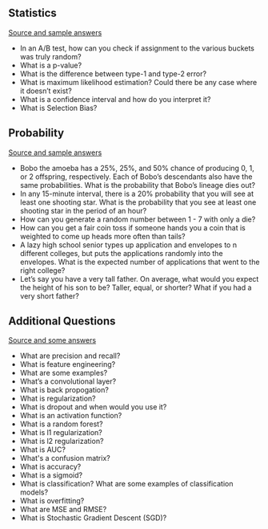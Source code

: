 
## Statistics

[Source and sample answers](https://raw.githubusercontent.com/kojino/120-Data-Science-Interview-Questions/master/statistical-inference.md)

* In an A/B test, how can you check if assignment to the various buckets was truly random?
* What is a p-value?
* What is the difference between type-1 and type-2 error?
* What is maximum likelihood estimation? Could there be any case where it doesn’t exist?
* What is a confidence interval and how do you interpret it?
* What is Selection Bias?

## Probability

[Source and sample answers](https://raw.githubusercontent.com/kojino/120-Data-Science-Interview-Questions/master/probability.md)

* Bobo the amoeba has a 25%, 25%, and 50% chance of producing 0, 1, or 2 offspring, respectively. Each of Bobo’s descendants also have the same probabilities. What is the probability that Bobo’s lineage dies out?
* In any 15-minute interval, there is a 20% probability that you will see at least one shooting star. What is the probability that you see at least one shooting star in the period of an hour?
* How can you generate a random number between 1 - 7 with only a die?
* How can you get a fair coin toss if someone hands you a coin that is weighted to come up heads more often than tails?
* A lazy high school senior types up application and envelopes to n different colleges, but puts the applications randomly into the envelopes. What is the expected number of applications that went to the right college?
* Let’s say you have a very tall father. On average, what would you expect the height of his son to be? Taller, equal, or shorter? What if you had a very short father?


## Additional Questions

[Source and some answers](https://github.com/alexeygrigorev/data-science-interviews/blob/master/theory.md)

* What are precision and recall?
* What is feature engineering?
* What are some examples?
* What’s a convolutional layer?
* What is back propogation?
* What is regularization?
* What is dropout and when would you use it?
* What is an activation function?
* What is a random forest?
* What is l1 regularization?
* What is l2 regularization?
* What is AUC?
* What's a confusion matrix?
* What is accuracy?
* What is a sigmoid?
* What is classification? What are some examples of classification models?
* What is overfitting?
* What are MSE and RMSE?
* What is Stochastic Gradient Descent (SGD)?

